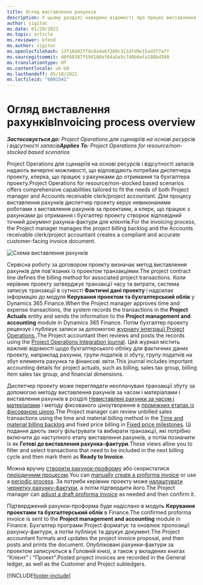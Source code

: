 ```yaml
---
title: Огляд виставлення рахунків
description: У цьому розділі наведено відомості про процес виставлення рахунків-фактур у Project Operations для сценаріїв на основі ресурсів і відсутності запасів.
author: sigitac
ms.date: 01/29/2021
ms.topic: article
ms.reviewer: kfend
ms.author: sigitac
ms.openlocfilehash: 13f16d42ffdc0a9a6f369c311dfd9e15ad3f7aff
ms.sourcegitcommit: 40f68387f594180af64a5e5c748b6efa188bd300
ms.translationtype: HT
ms.contentlocale: uk-UA
ms.lasthandoff: 05/10/2021
ms.locfileid: "6001541"
---
```

# <a name="invoicing-process-overview"></a><span data-ttu-id="57f8b-103">Огляд виставлення рахунків</span><span class="sxs-lookup"><span data-stu-id="57f8b-103">Invoicing process overview</span></span>

<span data-ttu-id="57f8b-104">_**Застосовується до:** Project Operations для сценаріїв на основі ресурсів і відсутності запасів_</span><span class="sxs-lookup"><span data-stu-id="57f8b-104">_**Applies To:** Project Operations for resource/non-stocked based scenarios_</span></span>

<span data-ttu-id="57f8b-105">Project Operations для сценаріїв на основі ресурсів і відсутності запасів надають вичерпні можливості, що відповідають потребам диспетчера проекту, клерка, що працює з рахунками до отримання та бухгалтера проекту.</span><span class="sxs-lookup"><span data-stu-id="57f8b-105">Project Operations for resource/non-stocked based scenarios offers comprehensive capabilities tailored to fit the needs of both Project manager and Accounts receivable clerk/project accountant.</span></span> <span data-ttu-id="57f8b-106">Для процесу виставлення рахунків диспетчер проекту керує невиконаними роботами з виставлення рахунків за проектами, а клерк, що працює з рахунками до отримання і бухгалтер проекту створює відповідний точний документ рахунка-фактури для клієнтів.</span><span class="sxs-lookup"><span data-stu-id="57f8b-106">For the invoicing process, the Project manager manages the project billing backlog and the Accounts receivable clerk/project accountant creates a compliant and accurate customer-facing invoice document.</span></span>

![Схема виставлення рахунків](./media/invoicing-flow.png)

<span data-ttu-id="57f8b-108">Сервісна роботу за договором проекту визначає метод виставлення рахунків для пов'язаних із проектом транзакціями.</span><span class="sxs-lookup"><span data-stu-id="57f8b-108">The project contract line defines the billing method for associated project transactions.</span></span> <span data-ttu-id="57f8b-109">Коли керівник проекту затверджує транзакції часу та витрати, система записує транзакції в сутності **Фактичні дані проекту** і надсилає інформацію до модуля **Керування проектом та бухгалтерський облік** у Dynamics 365 Finance.</span><span class="sxs-lookup"><span data-stu-id="57f8b-109">When the Project manager approves time and expense transactions, the system records the transactions in the **Project Actuals** entity and sends the information to the **Project management and accounting** module in Dynamics 365 Finance.</span></span> <span data-ttu-id="57f8b-110">Потім бухгалтер проекту рецензує і публікує записи за допомогою [журналу інтеграції Project Operations ](../project-accounting/project-operations-integration-journal.md).</span><span class="sxs-lookup"><span data-stu-id="57f8b-110">The Project accountant then reviews and posts the records using the [Project Operations Integration journal](../project-accounting/project-operations-integration-journal.md).</span></span> <span data-ttu-id="57f8b-111">Цей журнал містить важливі відомості щодо бухгалтерського обліку для фактичних даних проекту, наприклад рахунки, групи податків зі збуту, групу податків на збут елемента рахунка та фінансові звіти.</span><span class="sxs-lookup"><span data-stu-id="57f8b-111">This journal includes important accounting details for project actuals, such as billing, sales tax group, billing item sales tax group, and financial dimensions.</span></span>

<span data-ttu-id="57f8b-112">Диспетчер проекту може переглядати неоплачувані транзакції збуту за допомогою методу виставлення рахунків за часом і матеріалами і виставлення рахунків в розділі [Невиставлені рахунки за часом і матеріалами](../proforma-invoicing/manage-billing-backlog.md#time-and-material-billing-backlog) і методу фіксованого ціноутворення в [проміжних етапах із фіксованою ціною](../proforma-invoicing/manage-billing-backlog.md#fixed-price-milestones).</span><span class="sxs-lookup"><span data-stu-id="57f8b-112">The Project manager can review unbilled sales transactions using the time and material billing method in the [Time and material billing backlog](../proforma-invoicing/manage-billing-backlog.md#time-and-material-billing-backlog) and fixed price billing in [Fixed price milestones](../proforma-invoicing/manage-billing-backlog.md#fixed-price-milestones).</span></span> <span data-ttu-id="57f8b-113">Ці подання дають змогу фільтрувати та вибирати транзакції, які потрібно включити до наступного етапу виставлення рахунків, а потім позначити їх як **Готові до виставлення рахунка-фактури**.</span><span class="sxs-lookup"><span data-stu-id="57f8b-113">These views allow you to filter and select transactions that need to be included in the next billing cycle and then mark them as **Ready to Invoice**.</span></span>

<span data-ttu-id="57f8b-114">Можна вручну [створити рахунок-проформу](../proforma-invoicing/create-manual-proforma-invoice.md) або скористатися [періодичним процесом](../proforma-invoicing/configure-automated-invoice-creation.md).</span><span class="sxs-lookup"><span data-stu-id="57f8b-114">You can [manually create a proforma invoice](../proforma-invoicing/create-manual-proforma-invoice.md) or use a [periodic process](../proforma-invoicing/configure-automated-invoice-creation.md).</span></span> <span data-ttu-id="57f8b-115">За потреби керівник проекту може [налаштувати чернетку рахунку-фактури](../proforma-invoicing/manage-proforma-invoice.md), а потім підтвердити його.</span><span class="sxs-lookup"><span data-stu-id="57f8b-115">The Project manager can [adjust a draft proforma invoice](../proforma-invoicing/manage-proforma-invoice.md) as needed and then confirm it.</span></span>

<span data-ttu-id="57f8b-116">Підтверджений рахунок-проформа буде надіслано в модуль  **Керування проектами та бухгалтерський облік** в Finance.</span><span class="sxs-lookup"><span data-stu-id="57f8b-116">The confirmed proforma invoice is sent to the **Project management and accounting** module in Finance.</span></span> <span data-ttu-id="57f8b-117">Бухгалтер програми Project форматує та оновлює пропозиції рахунку-фактури, а потім публікує та друкує документ.</span><span class="sxs-lookup"><span data-stu-id="57f8b-117">The Project accountant formats and updates the project invoice proposal, and then posts and prints the document.</span></span> <span data-ttu-id="57f8b-118">Опубліковані рахунки-фактури за проектом записуються в Головній книзі, а також у вкладених книгах "Клієнт" і "Проект".</span><span class="sxs-lookup"><span data-stu-id="57f8b-118">Posted project invoices are recorded in the General ledger, as well as the Customer and Project subledgers.</span></span>


[!INCLUDE[footer-include](../includes/footer-banner.md)]